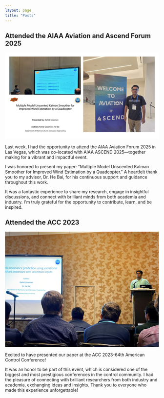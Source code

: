 ```yaml
---
layout: page
title: "Posts"
---
```


## Attended the AIAA Aviation and Ascend Forum 2025
![Sanzida](/assets/img/post1.jpg)

Last week, I had the opportunity to attend the AIAA Aviation Forum 2025 in Las Vegas, which was co-located with AIAA ASCEND 2025—together making for a vibrant and impactful event.

I was honored to present my paper:
 "Multiple Model Unscented Kalman Smoother for Improved Wind Estimation by a Quadcopter."
A heartfelt thank you to my advisor, Dr. He Bai, for his continuous support and guidance throughout this work.

It was a fantastic experience to share my research, engage in insightful discussions, and connect with brilliant minds from both academia and industry. I'm truly grateful for the opportunity to contribute, learn, and be inspired.

## Attended the ACC 2023
![Sanzida](/assets/img/post2.jpg)


Excited to have presented our paper at the ACC 2023-64th American Control Conference!

It was an honor to be part of this event, which is considered one of the biggest and most prestigious conferences in the control community. I had the pleasure of connecting with brilliant researchers from both industry and academia, exchanging ideas and insights. Thank you to everyone who made this experience unforgettable! 
